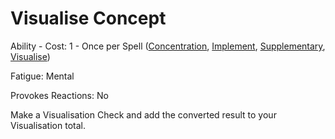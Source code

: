 # Visualise Concept

Ability - Cost: 1 - Once per Spell ([Concentration](https://docs.google.com/document/d/1vI-IAbJokljZw4UKFW5vd6wz5fVYj52uFDCSoCZacHQ/edit#heading=h.qe8v1w5xxrjw), [Implement](https://docs.google.com/document/d/1vI-IAbJokljZw4UKFW5vd6wz5fVYj52uFDCSoCZacHQ/edit#heading=h.mapn4k9bg053), [Supplementary](https://docs.google.com/document/d/1vI-IAbJokljZw4UKFW5vd6wz5fVYj52uFDCSoCZacHQ/edit#heading=h.46dlk714bqt4), [Visualise](https://docs.google.com/document/d/1vI-IAbJokljZw4UKFW5vd6wz5fVYj52uFDCSoCZacHQ/edit#heading=h.yhpfirv3x2ga))

Fatigue: Mental

Provokes Reactions: No

Make a Visualisation Check and add the converted result to your Visualisation total.